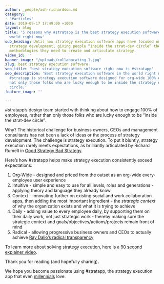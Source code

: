```yaml
---
author: _people/ash-richardson.md
category:
- "#articles"
date: 2019-09-17 17:49:00 +1000
layout: blog
title: '5 reasons why #stratapp is the best strategy execution software app in the
  world right now'
sub_heading: Until now strategy execution software apps have focused on ideation and
  strategy development, giving people “inside the strat-dev circle” the tools and
  methodologies they need to create and articulate strategy.
video_id: ''
banner_image: "/uploads/collaborating-1.jpg"
slug: best strategy execution software
seo_title: 'best strategy execution software right now is #stratapp'
seo_description: 'Best strategy execution software in the world right now is #stratapp.
  #stratapp is strategy execution software designed for org-wide 100% of employees,
  not only those folks who are lucky enough to be inside the strategy development
  circle.'
feature_image: ''

---
```

\#stratapp’s design team started with thinking about how to engage 100% of employees, rather than only those folks who are lucky enough to be “inside the strat-dev circle”.

Why? The historical challenge for business owners, CEOs and management consultants has not been a lack of ideas or the process of strategy development. The challenge is strategy execution. To put it bluntly, strategy execution rarely meets expectations, as brilliantly articulated by Richard Rumelt in [Good Strategy Bad Strategy](https://stratapp.ai/good-strategy-bad-strategy-by-richard-rumelt/ "Good Strategy Bad Strategy").

Here’s how #stratapp helps make strategy execution consistently exceed expectations:

1. Org-Wide - designed and priced from the outset as an org-wide every-employee user experience
2. Intuitive - simple and easy to use for all levels, roles and generations - applying theory and language they already know
3. Context - innovating further on existing social and work collaboration apps, then adding the most important ingredient - the _strategic context_ of why the organization exists and what it is trying to achieve
4. Daily - adding value to every employee daily, by supporting them on their daily work, not just strategic work - thereby making sure the strategic context and goals/objectives/actions/projects remain front of mind
5. Radical - allowing progressive business owners and CEOs to actually achieve [Ray Dalio’s radical transparency](https://stratapp.ai/blog/radical-transparency/ "Radical Transparency from Ray Dalio")

To learn more about solving strategy execution, here is a [90 second explainer video](https://stratapp.ai/blog/stratapp-explainer-video/ "#stratapp explainer video").

Thank you for reading (and hopefully sharing).

We hope you become passionate using #stratapp, the strategy execution app that even [millennials](https://stratapp.ai/blog/millennials/ "Millennials vs Y Gen") love.